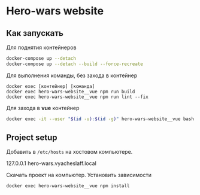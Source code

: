 # Hero-wars website

## Как запускать

Для поднятия контейнеров

```bash
docker-compose up --detach
docker-compose up --detach --build --force-recreate
```

Для выполнения команды, без захода в контейнер

```
docker exec [контейнер] [команда]
docker exec hero-wars-website__vue npm run build
docker exec hero-wars-website__vue npm run lint --fix
```

Для захода в **vue** контейнер

```bash
docker exec -it --user "$(id -u):$(id -g)" hero-wars-website__vue bash
```

## Project setup

Добавить в `/etc/hosts` на хостовом компьютере.

127.0.0.1 hero-wars.vyacheslaff.local

Скачать проект на компьютер. Установить зависимости

```bash
docker exec hero-wars-website__vue npm install
```
